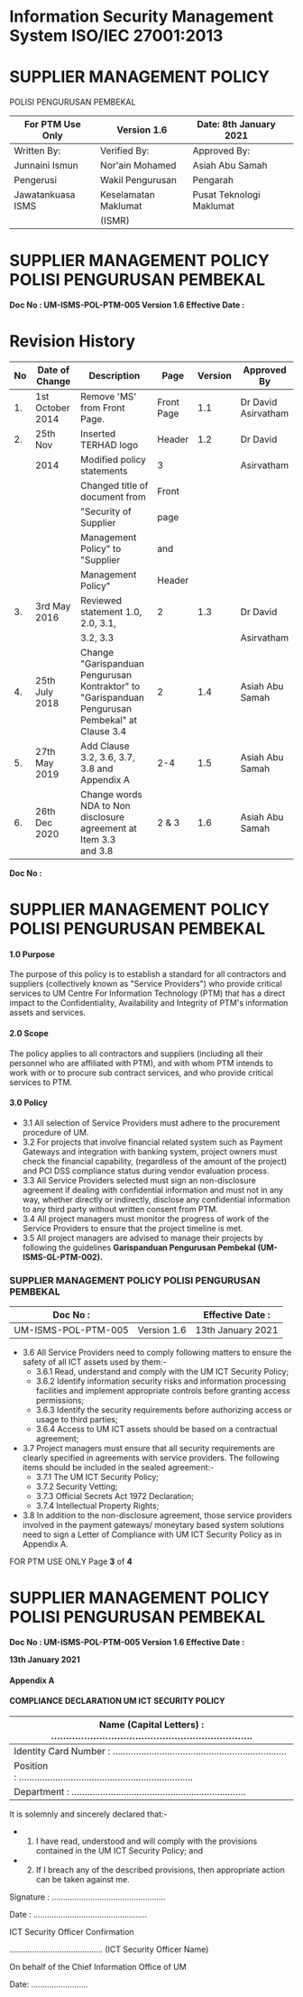 # **Information Security Management System ISO/IEC 27001:2013**

# SUPPLIER MANAGEMENT POLICY

POLISI PENGURUSAN PEMBEKAL

| For PTM Use Only  | Version 1.6          | Date: 8th January 2021   |  |
|-------------------|----------------------|--------------------------|--|
| Written By:       | Verified By:         | Approved By:             |  |
| Junnaini Ismun    | Nor'ain Mohamed      | Asiah Abu Samah          |  |
| Pengerusi         | Wakil Pengurusan     | Pengarah                 |  |
| Jawatankuasa ISMS | Keselamatan Maklumat | Pusat Teknologi Maklumat |  |
|                   | (ISMR)               |                          |  |

# **SUPPLIER MANAGEMENT POLICY POLISI PENGURUSAN PEMBEKAL**

**Doc No : UM-ISMS-POL-PTM-005 Version 1.6 Effective Date :** 

# **Revision History**

| No | Date of<br>Change   | Description                                                                                                 | Page          | Version | Approved By            |
|----|---------------------|-------------------------------------------------------------------------------------------------------------|---------------|---------|------------------------|
| 1. | 1st October<br>2014 | Remove 'MS' from Front Page.                                                                                | Front<br>Page | 1.1     | Dr David<br>Asirvatham |
| 2. | 25th Nov            | Inserted TERHAD logo                                                                                        | Header        | 1.2     | Dr David               |
|    | 2014                | Modified policy statements                                                                                  | 3             |         | Asirvatham             |
|    |                     | Changed title of document from                                                                              | Front         |         |                        |
|    |                     | "Security of Supplier                                                                                       | page          |         |                        |
|    |                     | Management Policy" to "Supplier                                                                             | and           |         |                        |
|    |                     | Management Policy"                                                                                          | Header        |         |                        |
| 3. | 3rd May 2016        | Reviewed statement 1.0, 2.0, 3.1,                                                                           | 2             | 1.3     | Dr David               |
|    |                     | 3.2, 3.3                                                                                                    |               |         | Asirvatham             |
| 4. | 25th July 2018      | Change "Garispanduan<br>Pengurusan<br>Kontraktor" to<br>"Garispanduan Pengurusan<br>Pembekal" at Clause 3.4 | 2             | 1.4     | Asiah Abu<br>Samah     |
| 5. | 27th May<br>2019    | Add Clause 3.2, 3.6, 3.7, 3.8 and<br>Appendix A                                                             | 2-4           | 1.5     | Asiah Abu<br>Samah     |
| 6. | 26th Dec<br>2020    | Change words NDA to Non<br>disclosure agreement at Item 3.3<br>and 3.8                                      | 2 & 3         | 1.6     | Asiah Abu<br>Samah     |

**Doc No :** 

# **SUPPLIER MANAGEMENT POLICY POLISI PENGURUSAN PEMBEKAL**

#### **1.0 Purpose**

The purpose of this policy is to establish a standard for all contractors and suppliers (collectively known as "Service Providers") who provide critical services to UM Centre For Information Technology (PTM) that has a direct impact to the Confidentiality, Availability and Integrity of PTM's information assets and services.

#### **2.0 Scope**

The policy applies to all contractors and suppliers (including all their personnel who are affiliated with PTM), and with whom PTM intends to work with or to procure sub contract services, and who provide critical services to PTM.

#### **3.0 Policy**

- 3.1 All selection of Service Providers must adhere to the procurement procedure of UM.
- 3.2 For projects that involve financial related system such as Payment Gateways and integration with banking system, project owners must check the financial capability, (regardless of the amount of the project) and PCI DSS compliance status during vendor evaluation process.
- 3.3 All Service Providers selected must sign an non-disclosure agreement if dealing with confidential information and must not in any way, whether directly or indirectly, disclose any confidential information to any third party without written consent from PTM.
- 3.4 All project managers must monitor the progress of work of the Service Providers to ensure that the project timeline is met.
- 3.5 All project managers are advised to manage their projects by following the guidelines **Garispanduan Pengurusan Pembekal (UM-ISMS-GL-PTM-002).**

### **SUPPLIER MANAGEMENT POLICY POLISI PENGURUSAN PEMBEKAL**

| Doc No :            |             | Effective Date :  |
|---------------------|-------------|-------------------|
| UM-ISMS-POL-PTM-005 | Version 1.6 | 13th January 2021 |

- 3.6 All Service Providers need to comply following matters to ensure the safety of all ICT assets used by them:-
	- 3.6.1 Read, understand and comply with the UM ICT Security Policy;
	- 3.6.2 Identify information security risks and information processing facilities and implement appropriate controls before granting access permissions;
	- 3.6.3 Identify the security requirements before authorizing access or usage to third parties;
	- 3.6.4 Access to UM ICT assets should be based on a contractual agreement;
- 3.7 Project managers must ensure that all security requirements are clearly specified in agreements with service providers. The following items should be included in the sealed agreement:-
	- 3.7.1 The UM ICT Security Policy;
	- 3.7.2 Security Vetting;
	- 3.7.3 Official Secrets Act 1972 Declaration;
	- 3.7.4 Intellectual Property Rights;
- 3.8 In addition to the non-disclosure agreement, those service providers involved in the payment gateways/ moneytary based system solutions need to sign a Letter of Compliance with UM ICT Security Policy as in Appendix A.

FOR PTM USE ONLY Page **3** of **4**

# **SUPPLIER MANAGEMENT POLICY POLISI PENGURUSAN PEMBEKAL**

**Doc No : UM-ISMS-POL-PTM-005 Version 1.6 Effective Date :** 

**13th January 2021**

#### **Appendix A**

#### **COMPLIANCE DECLARATION UM ICT SECURITY POLICY**

| Name (Capital Letters) : …………………………………………………………. |
|--------------------------------------------------|
| Identity Card Number : ………………………………………………………….   |
| Position<br>: ………………………………………………………….            |
| Department : ………………………………………………………….             |

It is solemnly and sincerely declared that:-

- 1. I have read, understood and will comply with the provisions contained in the UM ICT Security Policy; and
- 2. If I breach any of the described provisions, then appropriate action can be taken against me.

Signature : ..................................................

Date : ..................................................

ICT Security Officer Confirmation

......................................... (ICT Security Officer Name)

On behalf of the Chief Information Office of UM

Date: .........................